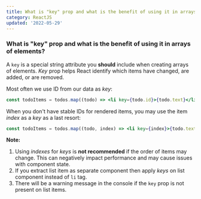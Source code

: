 ```yaml
---
title: What is "key" prop and what is the benefit of using it in arrays of elements?
category: ReactJS
updated: '2022-05-29'
---
```


### What is "key" prop and what is the benefit of using it in arrays of elements?

A `key` is a special string attribute you **should** include when creating arrays of elements. _Key_ prop helps React identify which items have changed, are added, or are removed.

Most often we use ID from our data as _key_:

```jsx harmony
const todoItems = todos.map((todo) => <li key={todo.id}>{todo.text}</li>);
```

When you don't have stable IDs for rendered items, you may use the item _index_ as a _key_ as a last resort:

```jsx harmony
const todoItems = todos.map((todo, index) => <li key={index}>{todo.text}</li>);
```

**Note:**

1. Using _indexes_ for _keys_ is **not recommended** if the order of items may change. This can negatively impact performance and may cause issues with component state.
2. If you extract list item as separate component then apply _keys_ on list component instead of `li` tag.
3. There will be a warning message in the console if the `key` prop is not present on list items.
